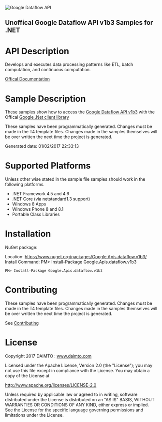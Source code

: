 ﻿![Google Dataflow API](http://www.google.com/images/icons/product/search-32.gif)

## Unoffical Google Dataflow API v1b3 Samples for .NET  ##

API Description
=============

Develops and executes data processing patterns like ETL, batch computation, and continuous computation.

[Offical Documentation](https://cloud.google.com/dataflow)

Sample Description
=============

These samples show how to access the [Google Dataflow API v1b3](https://cloud.google.com/dataflow) with the Offical [Google .Net client library](https://github.com/google/google-api-dotnet-client)

These samples have been programmatically generated. Changes must be made in the T4 template files. Changes made in the samples themselves will be over written the next time the project is generated.

Generated date: 01/02/2017 22:33:13 

Supported Platforms
=================================

Unless other wise stated in the sample file samples should work in the following platforms.

* .NET Framework 4.5 and 4.6
* .NET Core (via netstandard1.3 support)
* Windows 8 Apps
* Windows Phone 8 and 8.1
* Portable Class Libraries

Installation
=================================

NuGet package:

Location: https://www.nuget.org/packages/Google.Apis.dataflow.v1b3/ 
Install Command: PM>  Install-Package Google.Apis.dataflow.v1b3

```
PM> Install-Package Google.Apis.dataflow.v1b3
```

Contributing
=================================

These samples have been programmatically generated. Changes must be made in the T4 template files. Changes made in the samples themselves will be over written the next time the project is generated.

See [Contributing](CONTRIBUTING.md)

License
=================================

Copyright 2017 DAIMTO :  www.daimto.com

Licensed under the Apache License, Version 2.0 (the "License"); you may not use this file except in compliance with
the License. You may obtain a copy of the License at

http://www.apache.org/licenses/LICENSE-2.0

Unless required by applicable law or agreed to in writing, software distributed under the License is distributed on
an "AS IS" BASIS, WITHOUT WARRANTIES OR CONDITIONS OF ANY KIND, either express or implied. See the License for the
specific language governing permissions and limitations under the License.